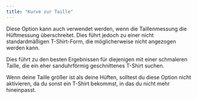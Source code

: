```yaml
---
title: "Kurve zur Taille"
---
```


Diese Option kann auch verwendet werden, wenn die Taillenmessung die Hüftmessung überschreitet. Dies führt jedoch zu einer nicht standardmäßigen T-Shirt-Form, die möglicherweise nicht angezogen werden kann.

Dies führt zu den besten Ergebnissen für diejenigen mit einer schmaleren Taille, die ein eher sanduhrförmig geschnittenes T-Shirt suchen.

Wenn deine Taille größer ist als deine Hüften, solltest du diese Option nicht aktivieren, da du sonst ein T-Shirt bekommst, in das du nicht mehr hineinpasst.

